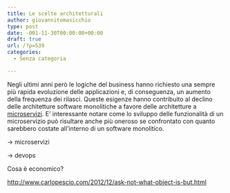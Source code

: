 ```yaml
---
title: Le scelte architetturali
author: giovannitomasicchio
type: post
date: -001-11-30T00:00:00+00:00
draft: true
url: /?p=539
categories:
  - Senza categoria

---
```

Negli ultimi anni però le logiche del business hanno richiesto una sempre più rapida evoluzione delle applicazioni e, di conseguenza, un aumento della frequenza dei rilasci. Queste esigenze hanno contribuito al declino delle architetture software monolitiche a favore delle architetture a [microservizi][1]. E&#8217; interessante notare come lo sviluppo delle funzionalità di un microservizio può risultare anche più oneroso se confrontato con quanto sarebbero costate all&#8217;interno di un software monolitico.

-> microservizi

-> devops

Cosa è economico?

http://www.carlopescio.com/2012/12/ask-not-what-object-is-but.html

 [1]: https://martinfowler.com/articles/microservices.html